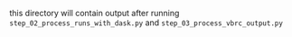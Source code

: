 this directory will contain output after running `step_02_process_runs_with_dask.py` and `step_03_process_vbrc_output.py`